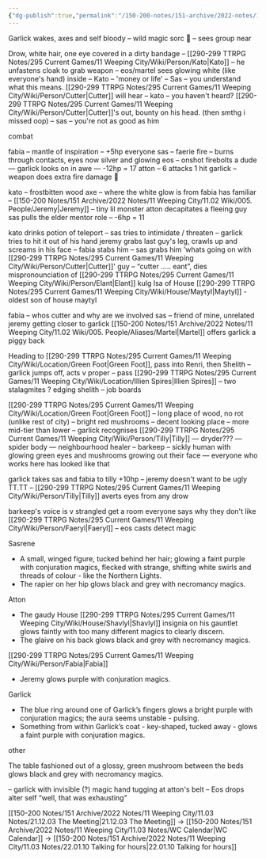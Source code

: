 ```yaml
---
{"dg-publish":true,"permalink":"/150-200-notes/151-archive/2022-notes/11-weeping-city/11-03-notes/21-12-17-what-do-we-do-with-the-bodies/"}
---
```



Garlick wakes, axes and self bloody 
– wild magic sorc :eyes: 
– sees group near

Drow, white hair, one eye covered in a dirty bandage – [[290-299 TTRPG Notes/295 Current Games/11 Weeping City/Wiki/Person/Kato\|Kato]] 
– he unfastens cloak to grab weapon – eos/martel sees glowing white (like everyone's hand) inside 
– Kato – 'money or life'
– Sas – you understand what this means. [[290-299 TTRPG Notes/295 Current Games/11 Weeping City/Wiki/Person/Cutter\|Cutter]] will hear 
– kato – you haven't heard? [[290-299 TTRPG Notes/295 Current Games/11 Weeping City/Wiki/Person/Cutter\|Cutter]]'s out, bounty on his head. (then smthg i missed oop) 
– sas – you're not as good as him

combat

fabia – mantle of inspiration 
– +5hp everyone 
sas – faerie fire – burns through contacts, eyes now silver and glowing 
eos – onshot firebolts a dude 
— garlick looks on in awe 
— -12hp = 17 
atton – 6 attacks 1 hit 
garlick – weapon does extra fire damage :eyes:

kato – frostbitten wood axe – where the white glow is from
fabia has familiar
– [[150-200 Notes/151 Archive/2022 Notes/11 Weeping City/11.02 Wiki/005. People/Jeremy\|Jeremy]] – tiny lil monster 
atton decapitates a fleeing guy 
sas pulls the elder mentor role – -6hp = 11

kato drinks potion of teleport 
– sas tries to intimidate / threaten 
– garlick tries to hit it out of his hand 
jeremy grabs last guy's leg, crawls up and screams in his face 
– fabia stabs him 
– sas grabs him 'whats going on with [[290-299 TTRPG Notes/295 Current Games/11 Weeping City/Wiki/Person/Cutter\|Cutter]]' 
guy – “cutter ..... eant”, dies
mispronounciation of [[290-299 TTRPG Notes/295 Current Games/11 Weeping City/Wiki/Person/Elant\|Elant]] kulg Isa of House [[290-299 TTRPG Notes/295 Current Games/11 Weeping City/Wiki/House/Maytyl\|Maytyl]] - oldest son of house maytyl

fabia
– whos cutter and why are we involved 
sas – friend of mine, unrelated 
jeremy getting closer to garlick 
[[150-200 Notes/151 Archive/2022 Notes/11 Weeping City/11.02 Wiki/005. People/Aliases/Martel\|Martel]] offers garlick a piggy back

Heading to [[290-299 TTRPG Notes/295 Current Games/11 Weeping City/Wiki/Location/Green Foot\|Green Foot]], pass into Renri, then Shelith 
– garlick jumps off, acts v proper 
– pass [[290-299 TTRPG Notes/295 Current Games/11 Weeping City/Wiki/Location/Illien Spires\|Illien Spires]] – two stalagmites ? edging shelith – job boards

[[290-299 TTRPG Notes/295 Current Games/11 Weeping City/Wiki/Location/Green Foot\|Green Foot]] 
– long place of wood, no rot (unlike rest of city) 
– bright red mushrooms 
– decent looking place 
– more mid-tier than lower 
– garlick recognises [[290-299 TTRPG Notes/295 Current Games/11 Weeping City/Wiki/Person/Tilly\|Tilly]] 
— dryder??? — spider body — neighbourhood healer 
– barkeep – sickly human with glowing green eyes and mushrooms growing out their face 
— everyone who works here has looked like that

garlick takes sas and fabia to tilly +10hp 
– jeremy doesn't want to be ugly TT.TT 
– [[290-299 TTRPG Notes/295 Current Games/11 Weeping City/Wiki/Person/Tilly\|Tilly]] averts eyes from any drow

barkeep's voice is v strangled 
get a room
everyone says why they don't like [[290-299 TTRPG Notes/295 Current Games/11 Weeping City/Wiki/Person/Faeryl\|Faeryl]] 
– eos casts detect magic

Sasrene
  -  A small, winged figure, tucked behind her hair; glowing a faint purple with 
      conjuration magics, flecked with strange, shifting white swirls and threads of 
      colour - like the Northern Lights.
  -  The rapier on her hip glows black and grey with necromancy magics. 

Atton
  -  The gaudy House [[290-299 TTRPG Notes/295 Current Games/11 Weeping City/Wiki/House/Shavlyl\|Shavlyl]] insignia on his gauntlet glows faintly with too many 
      different magics to clearly discern.
  -  The glaive on his back glows black and grey with necromancy magics.

[[290-299 TTRPG Notes/295 Current Games/11 Weeping City/Wiki/Person/Fabia\|Fabia]]
  -  Jeremy glows purple with conjuration magics.

Garlick
  -  The blue ring around one of Garlick’s fingers glows a bright purple with 
      conjuration magics; the aura seems unstable - pulsing.
  -  Something from within Garlick’s coat - key-shaped, tucked away - glows a faint 
      purple with conjuration magics.

other

The table fashioned out of a glossy, green mushroom between the beds glows black and grey with necromancy magics.

– garlick with invisible (?) magic hand tugging at atton's belt 
– Eos drops alter self “well, that was exhausting”

[[150-200 Notes/151 Archive/2022 Notes/11 Weeping City/11.03 Notes/21.12.03 The Meeting\|21.12.03 The Meeting]] -> [[150-200 Notes/151 Archive/2022 Notes/11 Weeping City/11.03 Notes/WC Calendar\|WC Calendar]] -> [[150-200 Notes/151 Archive/2022 Notes/11 Weeping City/11.03 Notes/22.01.10 Talking for hours\|22.01.10 Talking for hours]]